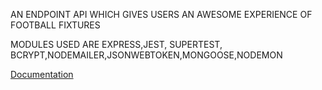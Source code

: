 AN ENDPOINT API WHICH GIVES USERS AN AWESOME EXPERIENCE OF FOOTBALL FIXTURES

MODULES USED ARE EXPRESS,JEST, SUPERTEST, BCRYPT,NODEMAILER,JSONWEBTOKEN,MONGOOSE,NODEMON

[Documentation](https://documenter.getpostman.com/view/19323610/UVsHUoN8)